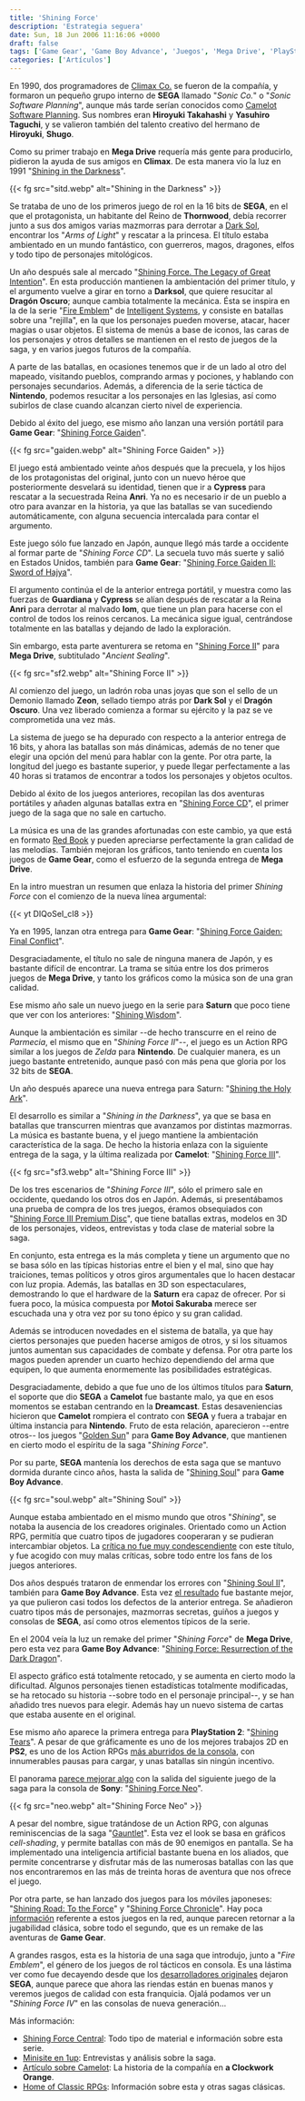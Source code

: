```yaml
---
title: 'Shining Force'
description: 'Estrategia seguera'
date: Sun, 18 Jun 2006 11:16:06 +0000
draft: false
tags: ['Game Gear', 'Game Boy Advance', 'Juegos', 'Mega Drive', 'PlayStation 2', 'Saturn', 'SEGA']
categories: ['Artículos']
---
```


En 1990, dos programadores de [Climax Co.](http://www.climax.co.jp/) se fueron de la compañía, y formaron un pequeño grupo interno de **SEGA** llamado "_Sonic Co._" o "_Sonic Software Planning_", aunque más tarde serían conocidos como [Camelot Software Planning](http://en.wikipedia.org/wiki/Camelot_Software_Planning). Sus nombres eran **Hiroyuki Takahashi** y **Yasuhiro Taguchi**, y se valieron también del talento creativo del hermano de **Hiroyuki**, **Shugo**.

Como su primer trabajo en **Mega Drive** requería más gente para producirlo, pidieron la ayuda de sus amigos en **Climax**. De esta manera vio la luz en 1991 "[Shining in the Darkness](http://en.wikipedia.org/wiki/Shining_in_the_Darkness)".

{{< fg src="sitd.webp" alt="Shining in the Darkness" >}}

Se trataba de uno de los primeros juego de rol en la 16 bits de **SEGA**, en el que el protagonista, un habitante del Reino de **Thornwood**, debía recorrer junto a sus dos amigos varias mazmorras para derrotar a [Dark Sol](http://en.wikipedia.org/wiki/Darksol), encontrar los "_Arms of Light_" y rescatar a la princesa. El título estaba ambientado en un mundo fantástico, con guerreros, magos, dragones, elfos y todo tipo de personajes mitológicos.

Un año después sale al mercado "[Shining Force. The Legacy of Great Intention](http://en.wikipedia.org/wiki/Shining_Force)". En esta producción mantienen la ambientación del primer título, y el argumento vuelve a girar en torno a **Darksol**, que quiere resucitar al **Dragón Oscuro**; aunque cambia totalmente la mecánica. Ésta se inspira en la de la serie "[Fire Emblem](http://en.wikipedia.org/wiki/Fire_Emblem)" de [Intelligent Systems](http://en.wikipedia.org/wiki/Intelligent_Systems), y consiste en batallas sobre una "rejilla", en la que los personajes pueden moverse, atacar, hacer magias o usar objetos. El sistema de menús a base de iconos, las caras de los personajes y otros detalles se mantienen en el resto de juegos de la saga, y en varios juegos futuros de la compañía.

A parte de las batallas, en ocasiones tenemos que ir de un lado al otro del mapeado, visitando pueblos, comprando armas y pociones, y hablando con personajes secundarios. Además, a diferencia de la serie táctica de **Nintendo**, podemos resucitar a los personajes en las Iglesias, así como subirlos de clase cuando alcanzan cierto nivel de experiencia.

Debido al éxito del juego, ese mismo año lanzan una versión portátil para **Game Gear**: "[Shining Force Gaiden](http://www.shiningforcecentral.com/game.php?m=0&g=3)".

{{< fg src="gaiden.webp" alt="Shining Force Gaiden" >}}

El juego está ambientado veinte años después que la precuela, y los hijos de los protagonistas del original, junto con un nuevo héroe que posteriormente desvelará su identidad, tienen que ir a **Cypress** para rescatar a la secuestrada Reina **Anri**. Ya no es necesario ir de un pueblo a otro para avanzar en la historia, ya que las batallas se van sucediendo automáticamente, con alguna secuencia intercalada para contar el argumento.

Este juego sólo fue lanzado en Japón, aunque llegó más tarde a occidente al formar parte de "_Shining Force CD_". La secuela tuvo más suerte y salió en Estados Unidos, también para **Game Gear**: "[Shining Force Gaiden II: Sword of Hajya](http://www.shiningforcecentral.com/game.php?m=0&g=4)".

El argumento continúa el de la anterior entrega portátil, y muestra como las fuerzas de **Guardiana** y **Cypress** se alían después de rescatar a la Reina **Anri** para derrotar al malvado **Iom**, que tiene un plan para hacerse con el control de todos los reinos cercanos. La mecánica sigue igual, centrándose totalmente en las batallas y dejando de lado la exploración.

Sin embargo, esta parte aventurera se retoma en "[Shining Force II](http://en.wikipedia.org/wiki/Shining_Force_II)" para **Mega Drive**, subtitulado "_Ancient Sealing_".

{{< fg src="sf2.webp" alt="Shining Force II" >}}

Al comienzo del juego, un ladrón roba unas joyas que son el sello de un Demonio llamado **Zeon**, sellado tiempo atrás por **Dark Sol** y el **Dragón Oscuro**. Una vez liberado comienza a formar su ejército y la paz se ve comprometida una vez más.

La sistema de juego se ha depurado con respecto a la anterior entrega de 16 bits, y ahora las batallas son más dinámicas, además de no tener que elegir una opción del menú para hablar con la gente. Por otra parte, la longitud del juego es bastante superior, y puede llegar perfectamente a las 40 horas si tratamos de encontrar a todos los personajes y objetos ocultos.

Debido al éxito de los juegos anteriores, recopilan las dos aventuras portátiles y añaden algunas batallas extra en "[Shining Force CD](http://en.wikipedia.org/wiki/Shining_Force_CD)", el primer juego de la saga que no sale en cartucho.

La música es una de las grandes afortunadas con este cambio, ya que está en formato [Red Book](http://en.wikipedia.org/wiki/Red_Book_%28audio_CD_standard%29) y pueden apreciarse perfectamente la gran calidad de las melodías. También mejoran los gráficos, tanto teniendo en cuenta los juegos de **Game Gear**, como el esfuerzo de la segunda entrega de **Mega Drive**.

En la intro muestran un resumen que enlaza la historia del primer _Shining Force_ con el comienzo de la nueva línea argumental:

{{< yt DIQoSeI_cI8 >}}

Ya en 1995, lanzan otra entrega para **Game Gear**: "[Shining Force Gaiden: Final Conflict](http://http://www.shiningforcecentral.com/game.php?m=0&g=7)".

Desgraciadamente, el título no sale de ninguna manera de Japón, y es bastante difícil de encontrar. La trama se sitúa entre los dos primeros juegos de **Mega Drive**, y tanto los gráficos como la música son de una gran calidad.

Ese mismo año sale un nuevo juego en la serie para **Saturn** que poco tiene que ver con los anteriores: "[Shining Wisdom](http://en.wikipedia.org/wiki/Shining_Wisdom)".

Aunque la ambientación es similar --de hecho transcurre en el reino de _Parmecia_, el mismo que en "_Shining Force II_"--, el juego es un Action RPG similar a los juegos de _Zelda_ para **Nintendo**. De cualquier manera, es un juego bastante entretenido, aunque pasó con más pena que gloria por los 32 bits de **SEGA**.

Un año después aparece una nueva entrega para Saturn: "[Shining the Holy Ark](http://www.shiningforcecentral.com/game.php?m=0&g=9)".

El desarrollo es similar a "_Shining in the Darkness_", ya que se basa en batallas que transcurren mientras que avanzamos por distintas mazmorras. La música es bastante buena, y el juego mantiene la ambientación característica de la saga. De hecho la historia enlaza con la siguiente entrega de la saga, y la última realizada por **Camelot**: "[Shining Force III](http://en.wikipedia.org/wiki/Shining_Force_III)".

{{< fg src="sf3.webp" alt="Shining Force III" >}}

De los tres escenarios de "_Shining Force III_", sólo el primero sale en occidente, quedando los otros dos en Japón. Además, si presentábamos una prueba de compra de los tres juegos, éramos obsequiados con "[Shining Force III Premium Disc](http://www.shiningforcecentral.com/game.php?m=0&g=13)", que tiene batallas extras, modelos en 3D de los personajes, videos, entrevistas y toda clase de material sobre la saga.

En conjunto, esta entrega es la más completa y tiene un argumento que no se basa sólo en las típicas historias entre el bien y el mal, sino que hay traiciones, temas políticos y otros giros argumentales que lo hacen destacar con luz propia. Además, las batallas en 3D son espectaculares, demostrando lo que el hardware de la **Saturn** era capaz de ofrecer. Por si fuera poco, la música compuesta por **Motoi Sakuraba** merece ser escuchada una y otra vez por su tono épico y su gran calidad.

Además se introducen novedades en el sistema de batalla, ya que hay ciertos personajes que pueden hacerse amigos de otros, y si los situamos juntos aumentan sus capacidades de combate y defensa. Por otra parte los magos pueden aprender un cuarto hechizo dependiendo del arma que equipen, lo que aumenta enormemente las posibilidades estratégicas.

Desgraciadamente, debido a que fue uno de los últimos títulos para **Saturn**, el soporte que dio **SEGA** a **Camelot** fue bastante malo, ya que en esos momentos se estaban centrando en la **Dreamcast**. Estas desaveniencias hicieron que **Camelot** rompiera el contrato con **SEGA** y fuera a trabajar en última instancia para **Nintendo**. Fruto de esta relación, aparecieron --entre otros-- los juegos "[Golden Sun](http://en.wikipedia.org/wiki/Golden_Sun)" para **Game Boy Advance**, que mantienen en cierto modo el espíritu de la saga "_Shining Force_".

Por su parte, **SEGA** mantenía los derechos de esta saga que se mantuvo dormida durante cinco años, hasta la salida de "[Shining Soul](http://www.shiningforcecentral.com/game.php?m=0&g=14)" para **Game Boy Advance**.

{{< fg src="soul.webp" alt="Shining Soul" >}}

Aunque estaba ambientado en el mismo mundo que otros "_Shining_", se notaba la ausencia de los creadores originales. Orientado como un Action RPG, permitía que cuatro tipos de jugadores cooperaran y se pudieran intercambiar objetos. La [crítica no fue muy condescendiente](http://www.gamerankings.com/htmlpages2/537260.asp) con este título, y fue acogido con muy malas críticas, sobre todo entre los fans de los juegos anteriores.

Dos años después trataron de enmendar los errores con "[Shining Soul II](http://www.shiningforcecentral.com/game.php?m=0&g=15)", también para **Game Boy Advance**. Esta vez [el resultado](http://www.gamerankings.com/htmlpages2/589485.asp) fue bastante mejor, ya que pulieron casi todos los defectos de la anterior entrega. Se añadieron cuatro tipos más de personajes, mazmorras secretas, guiños a juegos y consolas de **SEGA**, así como otros elementos típicos de la serie.

En el 2004 veía la luz un remake del primer "_Shining Force_" de **Mega Drive**, pero esta vez para **Game Boy Advance**: "[Shining Force: Resurrection of the Dark Dragon](http://www.shiningforcecentral.com/game.php?m=0&g=16)".

El aspecto gráfico está totalmente retocado, y se aumenta en cierto modo la dificultad. Algunos personajes tienen estadísticas totalmente modificadas, se ha retocado su historia --sobre todo en el personaje principal--, y se han añadido tres nuevos para elegir. Además hay un nuevo sistema de cartas que estaba ausente en el original.

Ese mismo año aparece la primera entrega para **PlayStation 2**: "[Shining Tears](http://en.wikipedia.org/wiki/Shining_Tears)". A pesar de que gráficamente es uno de los mejores trabajos 2D en **PS2**, es uno de los Action RPGs [más aburridos de la consola](http://www.gamerankings.com/htmlpages2/921281.asp), con innumerables pausas para cargar, y unas batallas sin ningún incentivo.

El panorama [parece mejorar algo](http://www.gamerankings.com/htmlpages2/920493.asp) con la salida del siguiente juego de la saga para la consola de **Sony**: "[Shining Force Neo](http://en.wikipedia.org/wiki/Shining_Force_Neo)".

{{< fg src="neo.webp" alt="Shining Force Neo" >}}

A pesar del nombre, sigue tratándose de un Action RPG, con algunas reminiscencias de la saga "[Gauntlet](http://en.wikipedia.org/wiki/Gauntlet_%28arcade_game%29)". Esta vez el look se basa en gráficos _cell-shading_, y permite batallas con más de 90 enemigos en pantalla. Se ha implementado una inteligencia artificial bastante buena en los aliados, que permite concentrarse y disfrutar más de las numerosas batallas con las que nos encontraremos en las más de treinta horas de aventura que nos ofrece el juego.

Por otra parte, se han lanzado dos juegos para los móviles japoneses: "[Shining Road: To the Force](http://www.shiningforcecentral.com/game.php?m=0&g=19)" y "[Shining Force Chronicle](http://www.shiningforcecentral.com/game.php?m=0&g=20)". Hay poca [información](http://shining-world.jp/mobile/) referente a estos juegos en la red, aunque parecen retornar a la jugabilidad clásica, sobre todo el segundo, que es un remake de las aventuras de **Game Gear**.

A grandes rasgos, esta es la historia de una saga que introdujo, junto a "_Fire Emblem_", el género de los juegos de rol tácticos en consola. Es una lástima ver como fue decayendo desde que los [desarrolladores originales](http://www.1up.com/do/feature?cId=3144831) dejaron **SEGA**, aunque parece que ahora las riendas están en buenas manos y veremos juegos de calidad con esta franquicia. Ojalá podamos ver un "_Shining Force IV_" en las consolas de nueva generación...

Más información:

*   [Shining Force Central](http://www.shiningforcecentral.com/): Todo tipo de material e información sobre esta serie.
*   [Minisite en 1up](http://shining.1up.com/): Entrevistas y análisis sobre la saga.
*   [Artículo sobre Camelot](http://cworange.net/index.php?entry=entry060522-192210): La historia de la compañía en **a Clockwork Orange**.
*   [Home of Classic RPGs](http://rpg-home.lunar-net.com/choose.htm): Información sobre esta y otras sagas clásicas.